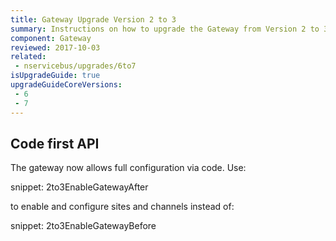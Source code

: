 ```yaml
---
title: Gateway Upgrade Version 2 to 3
summary: Instructions on how to upgrade the Gateway from Version 2 to 3.
component: Gateway
reviewed: 2017-10-03
related:
 - nservicebus/upgrades/6to7
isUpgradeGuide: true
upgradeGuideCoreVersions:
 - 6
 - 7
---
```


## Code first API

The gateway now allows full configuration via code. Use:

snippet: 2to3EnableGatewayAfter

to enable and configure sites and channels instead of:

snippet: 2to3EnableGatewayBefore
